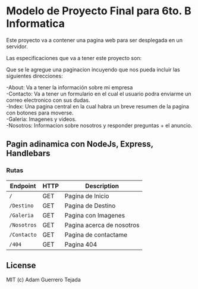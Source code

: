 # Modelo de Proyecto Final para 6to. B Informatica

Este proyecto va a contener una pagina web para ser desplegada en un servidor.

Las especificaciones que va a tener este proyecto son:

Que se le agregue una paginacion incuyendo que nos pueda incluir las siguientes direcciones:

-About: Va a tener la información sobre mi empresa <br>
-Contacto: Va a tener un formulario en el cual el usuario podra enviarme un correo electronico con sus dudas.<br>
-Index: Una pagina central en la cual habra un breve resumen de la pagina con botones para moverse.<br>
-Galeria: Imagenes y videos.<br>
-Nosotros: Informacion sobre nosotros y responder preguntas + el anuncio.<br>

## Pagin adinamica con NodeJs, Express, Handlebars

### Rutas

| Endpoint | HTTP | Description |
| ---| --- | --- |
|`/`| GET | Pagina de Inicio | 
|`/Destino`| GET | Pagina de Destino |
|`/Galeria`| GET | Pagina con Imagenes |
|`/Nosotros`| GET | Pagina acerca de nosotros |
|`/Contacto`| GET | Pagina de contactame |
|`/404`| GET | Pagina 404 |

## License
MIT (c) Adam Guerrero Tejada